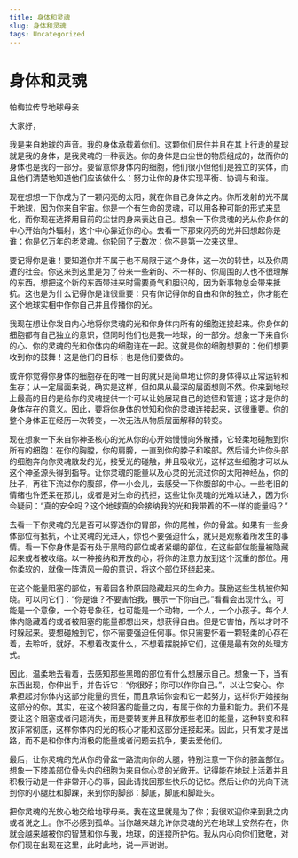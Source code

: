 ```yaml
--- 
title: 身体和灵魂 
slug: 身体和灵魂 
tags: Uncategorized 
--- 
```

# 身体和灵魂

帕梅拉传导地球母亲

大家好，

我是来自地球的声音。我的身体承载着你们。这颗你们居住并且在其上行走的星球就是我的身体，是我灵魂的一种表达。你的身体是由尘世的物质组成的，故而你的身体也是我的一部分。要留意你身体内的细胞，他们很小但他们是独立的实体，而且他们清楚地知道他们应该做什么：努力让你的身体实现平衡、协调与和谐。

现在想想一下你成为了一颗闪亮的太阳，就在你自己身体之内。你所发射的光不属于地球，因为你来自宇宙。你是一个有生命的灵魂，可以用各种可能的形式来显化，而你现在选择用目前的尘世肉身来表达自己。想象一下你灵魂的光从你身体的中心开始向外辐射，这个中心靠近你的心。去看一下那束闪亮的光并回想起你是谁：你是亿万年的老灵魂。你轮回了无数次；你不是第一次来这里。

要记得你是谁！要知道你并不属于也不局限于这个身体，这一次的转世，以及你周遭的社会。你这来到这里是为了带来一些新的、不一样的、你周围的人也不很理解的东西。想把这个新的东西带进来时需要勇气和胆识的，因为新事物总会带来抵抗。这也是为什么记得你是谁很重要：只有你记得你的自由和你的独立，你才能在这个地球实相中作你自己并且传播你的光。

我现在想让你发自内心地将你灵魂的光和你身体内所有的细胞连接起来。你身体的细胞都有自己独立的意识，但同时他们也是我—地球，的一部分。想象一下来自你的心、你的灵魂的光和你体内的细胞连在一起。这就是你的细胞想要的：他们想要收到你的鼓舞！这是他们的目标；也是他们要做的。

或许你觉得你身体的细胞存在的唯一目的就只是简单地让你的身体得以正常运转和生存；从一定层面来说，确实是这样，但如果从最深的层面想则不然。你来到地球上最高的目的是给你的灵魂提供一个可以让她展现自己的途径和管道；这才是你的身体存在的意义。因此，要将你身体的觉知和你的灵魂连接起来，这很重要。你的整个身体正在经历一次转变，一次无法从物质层面解释的转变。

现在想象一下来自你神圣核心的光从你的心开始慢慢向外散播，它轻柔地碰触到你所有的细胞：在你的胸膛，你的肩膀，一直到你的脖子和喉部。然后请允许你头部的细胞奔向你灵魂散发的光，接受光的碰触，并且吸收光，这样这些细胞才可以从这个神圣源头得到指导。让你灵魂的能量以及心灵的光流过你的太阳神经丛，你的肚子，再往下流过你的腹部，停一小会儿，去感受一下你腹部的中心。一些老旧的情绪也许还呆在那儿，或者是对生命的抗拒，这些让你灵魂的光难以进入，因为你会疑问：“真的安全吗？这个地球真的会接纳我的光和我带着的不一样的能量吗？”

去看一下你灵魂的光是否可以穿透你的胃部，你的尾椎，你的骨盆。如果有一些身体部位有抵抗，不让灵魂的光进入，你也不要强迫什么，就只是观察着所发生的事情。看一下你身体是否有处于黑暗的部位或者紧绷的部位，在这些部位能量被隐藏起来或者被收缩。以一种接纳和开放的心，将你的注意力放到这个沉重的部位。用你柔软的，就像一阵清风一般的意识，将这个部位环绕起来。

在这个能量阻塞的部位，有着因各种原因隐藏起来的生命力。鼓励这些生机被你知晓。可以问它们：“你是谁？不要害怕我，展示一下你自己。”看看会出现什么。可能是一个意像，一个符号象征，也可能是一个动物，一个人，一个小孩子。每个人体内隐藏着的或者被阻塞的能量都想出来，想获得自由。但是它害怕，所以才时不时躲起来。要想碰触到它，你不需要强迫任何事。你只需要怀着一颗轻柔的心存在着，去聆听，就好。不想着改变什么，不想着摆脱掉它们，这便是最有效的处理方式。

因此，温柔地去看着，去感知那些黑暗的部位有什么想展示自己。想象一下，当有东西出现，你伸出手，并告诉它：“你很好；你可以作你自己。”，以让它安心。你承担起对你体内这部分能量的责任，而且承诺你会和它一起努力，这样你开始接纳这部分的你。其实，在这个被阻塞的能量之内，有属于你的力量和能力。我们不是要让这个阻塞或者问题消失，而是要转变并且释放那些老旧的能量，这种转变和释放非常彻底，这样你体内的光的核心才能和这部分连接起来。因此，只有爱才是出路，而不是和你体内消极的能量或者问题去抗争，要去爱他们。

最后，让你灵魂的光从你的骨盆一路流向你的大腿，特别注意一下你的膝盖部位。想象一下膝盖部位骨头内的细胞为来自你心灵的光敞开。记得能在地球上活着并且积极行动是一件非常开心的事，因此请找回那些快乐的记忆。然后让你的光向下流到你的小腿肚和脚踝，来到你的脚部：脚底，脚底和脚趾头。

把你灵魂的光放心地交给地球母亲。我在这里就是为了你；我很欢迎你来到我之内或者说之上。你不必感到孤单。当你越来越允许你灵魂的光在地球上安然存在，你就会越来越被你的智慧和你与我，地球，的连接所护佑。我从内心向你们致敬，对你们现在出现在这里，此时此地，说一声谢谢。